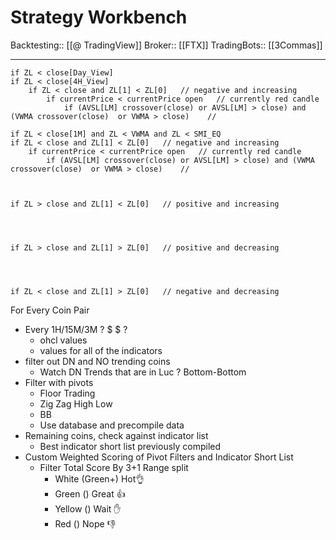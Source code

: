 # Strategy Workbench
Backtesting:: [[@ TradingView]]
Broker:: [[FTX]]
TradingBots:: [[3Commas]]

---

```
if ZL < close[Day_View]
if ZL < close[4H_View]
	if ZL < close and ZL[1] < ZL[0]   // negative and increasing
		if currentPrice < currentPrice open   // currently red candle
			if (AVSL[LM] crossover(close) or AVSL[LM] > close) and (VWMA crossover(close)  or VWMA > close)    // 
			
if ZL < close[1M] and ZL < VWMA and ZL < SMI_EQ
if ZL < close and ZL[1] < ZL[0]   // negative and increasing
	if currentPrice < currentPrice open   // currently red candle
		if (AVSL[LM] crossover(close) or AVSL[LM] > close) and (VWMA crossover(close)  or VWMA > close)    // 



if ZL > close and ZL[1] < ZL[0]   // positive and increasing




if ZL > close and ZL[1] > ZL[0]   // positive and decreasing




if ZL < close and ZL[1] > ZL[0]   // negative and decreasing
```



For Every Coin Pair
- Every 1H/15M/3M  ? $ $ ?
    - ohcl values
    - values for all of the indicators
- filter out DN and NO trending coins
	- Watch DN Trends that are in Luc ? Bottom-Bottom
- Filter with pivots
	- Floor Trading
	- Zig Zag High Low
	- BB
	- Use database and precompile data
- Remaining coins, check against indicator list
	- Best indicator short list previously compiled 
- Custom Weighted Scoring of Pivot Filters and Indicator Short List
	- Filter Total Score By 3+1 Range split
		- White (Green+) Hot👌 
		- Green () Great 👍 
		- Yellow () Wait ✋️ 
		- Red () Nope 👎

